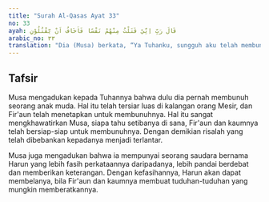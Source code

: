 ```yaml
---
title: "Surah Al-Qasas Ayat 33"
no: 33
ayah: قَالَ رَبِّ اِنِّيْ قَتَلْتُ مِنْهُمْ نَفْسًا فَاَخَافُ اَنْ يَّقْتُلُوْنِ 
arabic_no: ٣٣
translation: "Dia (Musa) berkata, “Ya Tuhanku, sungguh aku telah membunuh seorang dari golongan mereka, sehingga aku takut mereka akan membunuhku. "
---
```


## Tafsir

Musa mengadukan kepada Tuhannya bahwa dulu dia pernah membunuh seorang anak muda. Hal itu telah tersiar luas di kalangan orang Mesir, dan Fir'aun telah menetapkan untuk membunuhnya. Hal itu sangat mengkhawatirkan Musa, siapa tahu setibanya di sana, Fir'aun dan kaumnya telah bersiap-siap untuk membunuhnya. Dengan demikian risalah yang telah dibebankan kepadanya menjadi terlantar. 

Musa juga mengadukan bahwa ia mempunyai seorang saudara bernama Harun yang lebih fasih perkataannya daripadanya, lebih pandai berdebat dan memberikan keterangan. Dengan kefasihannya, Harun akan dapat membelanya, bila Fir'aun dan kaumnya membuat tuduhan-tuduhan yang mungkin memberatkannya.
